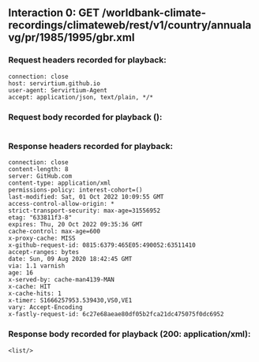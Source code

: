 ## Interaction 0: GET /worldbank-climate-recordings/climateweb/rest/v1/country/annualavg/pr/1985/1995/gbr.xml
### Request headers recorded for playback:

```
connection: close
host: servirtium.github.io
user-agent: Servirtium-Agent
accept: application/json, text/plain, */*
```

### Request body recorded for playback ():

```

```

### Response headers recorded for playback:

```
connection: close
content-length: 8
server: GitHub.com
content-type: application/xml
permissions-policy: interest-cohort=()
last-modified: Sat, 01 Oct 2022 10:09:55 GMT
access-control-allow-origin: *
strict-transport-security: max-age=31556952
etag: "633811f3-8"
expires: Thu, 20 Oct 2022 09:35:36 GMT
cache-control: max-age=600
x-proxy-cache: MISS
x-github-request-id: 0815:6379:465E05:490052:63511410
accept-ranges: bytes
date: Sun, 09 Aug 2020 18:42:45 GMT
via: 1.1 varnish
age: 16
x-served-by: cache-man4139-MAN
x-cache: HIT
x-cache-hits: 1
x-timer: S1666257953.539430,VS0,VE1
vary: Accept-Encoding
x-fastly-request-id: 6c27e68aeae80df05b2fca21dc475075f0dc6952
```

### Response body recorded for playback (200: application/xml):

```
<list/>

```
